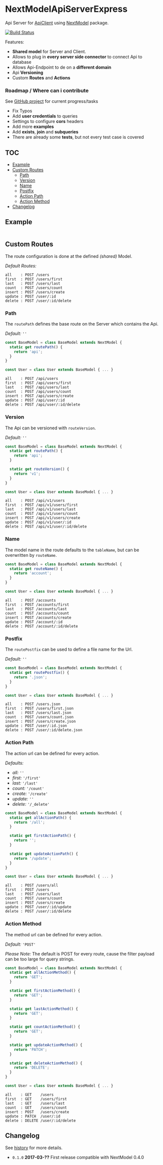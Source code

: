# NextModelApiServerExpress

Api Server for [ApiClient](https://github.com/tamino-martinius/node-next-model-api-client-express) using [NextModel](https://github.com/tamino-martinius/node-next-model) package.

 [![Build Status](https://travis-ci.org/tamino-martinius/node-next-model-api-server-express.svg?branch=master)](https://travis-ci.org/tamino-martinius/node-next-model-api-server-express)

Features:
* **Shared model** for Server and Client.
* Allows to plug in **every server side connector** to connect Api to database
* Allows Api-Endpoint to de on a **different domain**
* Api **Versioning**
* Custom **Routes** and **Actions**

### Roadmap / Where can i contribute

See [GitHub project](https://github.com/tamino-martinius/node-next-model-api-server-express/projects/1) for current progress/tasks

* Fix Typos
* Add **user credentials** to queries
* Settings to configure **cors** headers
* Add more **examples**
* Add **exists**, **join** and **subqueries**
* There are already some **tests**, but not every test case is covered

## TOC

* [Example](#example)
* [Custom Routes](#custom-routes)
  * [Path](#path)
  * [Version](#version)
  * [Name](#name)
  * [Postfix](#postfix)
  * [Action Path](#action-path)
  * [Action Method](#action-method)
* [Changelog](#changelog)

## Example

~~~js
~~~

## Custom Routes

The route configuration is done at the defined _(shared)_ Model.

_Default Routes:_
~~~
all    : POST /users
first  : POST /users/first
last   : POST /users/last
count  : POST /users/count
insert : POST /users/create
update : POST /user/:id
delete : POST /user/:id/delete
~~~

### Path

The `routePath` defines the base route on the Server which contains the Api.

_Default:_ `''`

~~~js
const BaseModel = class BaseModel extends NextModel {
  static get routePath() {
    return 'api';
  }
}

const User = class User extends BaseModel { ... }
~~~
~~~
all    : POST /api/users
first  : POST /api/users/first
last   : POST /api/users/last
count  : POST /api/users/count
insert : POST /api/users/create
update : POST /api/user/:id
delete : POST /api/user/:id/delete
~~~

### Version

The Api can be versioned with `routeVersion`.

_Default:_ `''`

~~~js
const BaseModel = class BaseModel extends NextModel {
  static get routePath() {
    return 'api';
  }

  static get routeVersion() {
    return 'v1';
  }
}

const User = class User extends BaseModel { ... }
~~~
~~~
all    : POST /api/v1/users
first  : POST /api/v1/users/first
last   : POST /api/v1/users/last
count  : POST /api/v1/users/count
insert : POST /api/v1/users/create
update : POST /api/v1/user/:id
delete : POST /api/v1/user/:id/delete
~~~

### Name

The model name in the route defaults to the `tableName`, but can be overwritten by `routeName`.

~~~js
const BaseModel = class BaseModel extends NextModel {
  static get routeName() {
    return 'account';
  }
}

const User = class User extends BaseModel { ... }
~~~
~~~
all    : POST /accounts
first  : POST /accounts/first
last   : POST /accounts/last
count  : POST /accounts/count
insert : POST /accounts/create
update : POST /account/:id
delete : POST /account/:id/delete
~~~

### Postfix

The `routePostfix` can be used to define a file name for the Url.

_Default:_ `''`

~~~js
const BaseModel = class BaseModel extends NextModel {
  static get routePostfix() {
    return '.json';
  }
}

const User = class User extends BaseModel { ... }
~~~
~~~
all    : POST /users.json
first  : POST /users/first.json
last   : POST /users/last.json
count  : POST /users/count.json
insert : POST /users/create.json
update : POST /user/:id.json
delete : POST /user/:id/delete.json
~~~

### Action Path

The action url can be defined for every action.

_Defaults:_
* _all:_ `''`
* _first:_ `'/first'`
* _last:_ `'/last'`
* _count:_ `'/count'`
* _create:_ `'/create'`
* _update:_ `''`
* _delete:_ `'/_delete'`

~~~js
const BaseModel = class BaseModel extends NextModel {
  static get allActionPath() {
    return '/all';
  }

  static get firstActionPath() {
    return '';
  }

  static get updateActionPath() {
    return '/update';
  }
}

const User = class User extends BaseModel { ... }
~~~
~~~
all    : POST /users/all
first  : POST /users
last   : POST /users/last
count  : POST /users/count
insert : POST /users/create
update : POST /user/:id/update
delete : POST /user/:id/delete
~~~

### Action Method

The method url can be defined for every action.

_Default:_ `'POST'`

_Please Note:_
The default is POST for every route, cause the filter payload can be too large for query strings.

~~~js
const BaseModel = class BaseModel extends NextModel {
  static get allActionMethod() {
    return 'GET';
  }

  static get firstActionMethod() {
    return 'GET';
  }

  static get lastActionMethod() {
    return 'GET';
  }

  static get countActionMethod() {
    return 'GET';
  }

  static get updateActionMethod() {
    return 'PATCH';
  }

  static get deleteActionMethod() {
    return 'DELETE';
  }
}

const User = class User extends BaseModel { ... }
~~~
~~~
all    : GET    /users
first  : GET    /users/first
last   : GET    /users/last
count  : GET    /users/count
insert : POST   /users/create
update : PATCH  /user/:id
delete : DELETE /user/:id/delete
~~~

## Changelog

See [history](HISTORY.md) for more details.

* `0.1.0` **2017-03-??** First release compatible with NextModel 0.4.0
